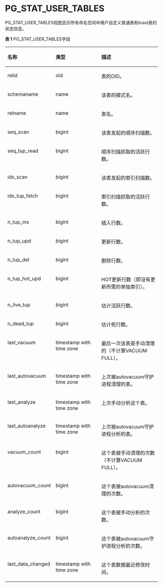 # PG\_STAT\_USER\_TABLES<a name="ZH-CN_TOPIC_0289900653"></a>

PG\_STAT\_USER\_TABLES视图显示所有命名空间中用户自定义普通表和toast表的状态信息。

**表 1**  PG\_STAT\_USER\_TABLES字段

<a name="zh-cn_topic_0283136842_zh-cn_topic_0237122449_zh-cn_topic_0059777497_tede6a74b328d4803a2a5c1aebdfb92d8"></a>
<table><thead align="left"><tr id="zh-cn_topic_0283136842_zh-cn_topic_0237122449_zh-cn_topic_0059777497_rc3e30964c1144c77bcba43695f4cff1b"><th class="cellrowborder" valign="top" width="24.16%" id="mcps1.2.4.1.1"><p id="zh-cn_topic_0283136842_zh-cn_topic_0237122449_zh-cn_topic_0059777497_a1b15768f8b68469baeefbac0c7cd362b"><a name="zh-cn_topic_0283136842_zh-cn_topic_0237122449_zh-cn_topic_0059777497_a1b15768f8b68469baeefbac0c7cd362b"></a><a name="zh-cn_topic_0283136842_zh-cn_topic_0237122449_zh-cn_topic_0059777497_a1b15768f8b68469baeefbac0c7cd362b"></a>名称</p>
</th>
<th class="cellrowborder" valign="top" width="32.800000000000004%" id="mcps1.2.4.1.2"><p id="zh-cn_topic_0283136842_zh-cn_topic_0237122449_zh-cn_topic_0059777497_af52b78c596bb4294ad7a564daa14b20e"><a name="zh-cn_topic_0283136842_zh-cn_topic_0237122449_zh-cn_topic_0059777497_af52b78c596bb4294ad7a564daa14b20e"></a><a name="zh-cn_topic_0283136842_zh-cn_topic_0237122449_zh-cn_topic_0059777497_af52b78c596bb4294ad7a564daa14b20e"></a>类型</p>
</th>
<th class="cellrowborder" valign="top" width="43.04%" id="mcps1.2.4.1.3"><p id="zh-cn_topic_0283136842_zh-cn_topic_0237122449_zh-cn_topic_0059777497_aa8c05e1d3f6a4adcb5f7b8ccbefffb0a"><a name="zh-cn_topic_0283136842_zh-cn_topic_0237122449_zh-cn_topic_0059777497_aa8c05e1d3f6a4adcb5f7b8ccbefffb0a"></a><a name="zh-cn_topic_0283136842_zh-cn_topic_0237122449_zh-cn_topic_0059777497_aa8c05e1d3f6a4adcb5f7b8ccbefffb0a"></a>描述</p>
</th>
</tr>
</thead>
<tbody><tr id="zh-cn_topic_0283136842_zh-cn_topic_0237122449_zh-cn_topic_0059777497_r38dc54584ea149f3b379e8d932efc9bd"><td class="cellrowborder" valign="top" width="24.16%" headers="mcps1.2.4.1.1 "><p id="zh-cn_topic_0283136842_zh-cn_topic_0237122449_zh-cn_topic_0059777497_ade4bc82f4aad45aca2143c9f0b097b9f"><a name="zh-cn_topic_0283136842_zh-cn_topic_0237122449_zh-cn_topic_0059777497_ade4bc82f4aad45aca2143c9f0b097b9f"></a><a name="zh-cn_topic_0283136842_zh-cn_topic_0237122449_zh-cn_topic_0059777497_ade4bc82f4aad45aca2143c9f0b097b9f"></a>relid</p>
</td>
<td class="cellrowborder" valign="top" width="32.800000000000004%" headers="mcps1.2.4.1.2 "><p id="zh-cn_topic_0283136842_zh-cn_topic_0237122449_zh-cn_topic_0059777497_a25eb45b0cfca4c208196cddbcf7cac7e"><a name="zh-cn_topic_0283136842_zh-cn_topic_0237122449_zh-cn_topic_0059777497_a25eb45b0cfca4c208196cddbcf7cac7e"></a><a name="zh-cn_topic_0283136842_zh-cn_topic_0237122449_zh-cn_topic_0059777497_a25eb45b0cfca4c208196cddbcf7cac7e"></a>oid</p>
</td>
<td class="cellrowborder" valign="top" width="43.04%" headers="mcps1.2.4.1.3 "><p id="zh-cn_topic_0283136842_zh-cn_topic_0237122449_zh-cn_topic_0059777497_ae64265fb60bb4ebea47ff53cbe595d35"><a name="zh-cn_topic_0283136842_zh-cn_topic_0237122449_zh-cn_topic_0059777497_ae64265fb60bb4ebea47ff53cbe595d35"></a><a name="zh-cn_topic_0283136842_zh-cn_topic_0237122449_zh-cn_topic_0059777497_ae64265fb60bb4ebea47ff53cbe595d35"></a>表的OID。</p>
</td>
</tr>
<tr id="zh-cn_topic_0283136842_zh-cn_topic_0237122449_zh-cn_topic_0059777497_r1eec43aafd9c46058782e3d6f73fa38e"><td class="cellrowborder" valign="top" width="24.16%" headers="mcps1.2.4.1.1 "><p id="zh-cn_topic_0283136842_zh-cn_topic_0237122449_zh-cn_topic_0059777497_aa32095f78ee54533a67e60acaea99aeb"><a name="zh-cn_topic_0283136842_zh-cn_topic_0237122449_zh-cn_topic_0059777497_aa32095f78ee54533a67e60acaea99aeb"></a><a name="zh-cn_topic_0283136842_zh-cn_topic_0237122449_zh-cn_topic_0059777497_aa32095f78ee54533a67e60acaea99aeb"></a>schemaname</p>
</td>
<td class="cellrowborder" valign="top" width="32.800000000000004%" headers="mcps1.2.4.1.2 "><p id="zh-cn_topic_0283136842_zh-cn_topic_0237122449_zh-cn_topic_0059777497_a1c6234c9b6da4534832752f7700793d7"><a name="zh-cn_topic_0283136842_zh-cn_topic_0237122449_zh-cn_topic_0059777497_a1c6234c9b6da4534832752f7700793d7"></a><a name="zh-cn_topic_0283136842_zh-cn_topic_0237122449_zh-cn_topic_0059777497_a1c6234c9b6da4534832752f7700793d7"></a>name</p>
</td>
<td class="cellrowborder" valign="top" width="43.04%" headers="mcps1.2.4.1.3 "><p id="zh-cn_topic_0283136842_zh-cn_topic_0237122449_zh-cn_topic_0059777497_add2997e045e147ad98be7f1b1e0ce3c2"><a name="zh-cn_topic_0283136842_zh-cn_topic_0237122449_zh-cn_topic_0059777497_add2997e045e147ad98be7f1b1e0ce3c2"></a><a name="zh-cn_topic_0283136842_zh-cn_topic_0237122449_zh-cn_topic_0059777497_add2997e045e147ad98be7f1b1e0ce3c2"></a>该表的模式名。</p>
</td>
</tr>
<tr id="zh-cn_topic_0283136842_zh-cn_topic_0237122449_zh-cn_topic_0059777497_r7f6e780baba74b2a8ac2b519187c2499"><td class="cellrowborder" valign="top" width="24.16%" headers="mcps1.2.4.1.1 "><p id="zh-cn_topic_0283136842_zh-cn_topic_0237122449_zh-cn_topic_0059777497_ab28e66760fe34fd8b00b3aa9308f5534"><a name="zh-cn_topic_0283136842_zh-cn_topic_0237122449_zh-cn_topic_0059777497_ab28e66760fe34fd8b00b3aa9308f5534"></a><a name="zh-cn_topic_0283136842_zh-cn_topic_0237122449_zh-cn_topic_0059777497_ab28e66760fe34fd8b00b3aa9308f5534"></a>relname</p>
</td>
<td class="cellrowborder" valign="top" width="32.800000000000004%" headers="mcps1.2.4.1.2 "><p id="zh-cn_topic_0283136842_zh-cn_topic_0237122449_zh-cn_topic_0059777497_a828ecb4bcf784c7f9ffa676ac1eb4178"><a name="zh-cn_topic_0283136842_zh-cn_topic_0237122449_zh-cn_topic_0059777497_a828ecb4bcf784c7f9ffa676ac1eb4178"></a><a name="zh-cn_topic_0283136842_zh-cn_topic_0237122449_zh-cn_topic_0059777497_a828ecb4bcf784c7f9ffa676ac1eb4178"></a>name</p>
</td>
<td class="cellrowborder" valign="top" width="43.04%" headers="mcps1.2.4.1.3 "><p id="zh-cn_topic_0283136842_zh-cn_topic_0237122449_zh-cn_topic_0059777497_a0d4bd8c2f3954849a2842bfc7be1269a"><a name="zh-cn_topic_0283136842_zh-cn_topic_0237122449_zh-cn_topic_0059777497_a0d4bd8c2f3954849a2842bfc7be1269a"></a><a name="zh-cn_topic_0283136842_zh-cn_topic_0237122449_zh-cn_topic_0059777497_a0d4bd8c2f3954849a2842bfc7be1269a"></a>表名。</p>
</td>
</tr>
<tr id="zh-cn_topic_0283136842_zh-cn_topic_0237122449_zh-cn_topic_0059777497_r1223050d2280464485f7b56d44f97051"><td class="cellrowborder" valign="top" width="24.16%" headers="mcps1.2.4.1.1 "><p id="zh-cn_topic_0283136842_zh-cn_topic_0237122449_zh-cn_topic_0059777497_a8cbedea2fb8443fa82eec536629b59a6"><a name="zh-cn_topic_0283136842_zh-cn_topic_0237122449_zh-cn_topic_0059777497_a8cbedea2fb8443fa82eec536629b59a6"></a><a name="zh-cn_topic_0283136842_zh-cn_topic_0237122449_zh-cn_topic_0059777497_a8cbedea2fb8443fa82eec536629b59a6"></a>seq_scan</p>
</td>
<td class="cellrowborder" valign="top" width="32.800000000000004%" headers="mcps1.2.4.1.2 "><p id="zh-cn_topic_0283136842_zh-cn_topic_0237122449_zh-cn_topic_0059777497_a517b2c44bfd04e4d93ec6bfd8c4fc09f"><a name="zh-cn_topic_0283136842_zh-cn_topic_0237122449_zh-cn_topic_0059777497_a517b2c44bfd04e4d93ec6bfd8c4fc09f"></a><a name="zh-cn_topic_0283136842_zh-cn_topic_0237122449_zh-cn_topic_0059777497_a517b2c44bfd04e4d93ec6bfd8c4fc09f"></a>bigint</p>
</td>
<td class="cellrowborder" valign="top" width="43.04%" headers="mcps1.2.4.1.3 "><p id="zh-cn_topic_0283136842_zh-cn_topic_0237122449_zh-cn_topic_0059777497_aad038dfca7264b0aba9771e318051bbb"><a name="zh-cn_topic_0283136842_zh-cn_topic_0237122449_zh-cn_topic_0059777497_aad038dfca7264b0aba9771e318051bbb"></a><a name="zh-cn_topic_0283136842_zh-cn_topic_0237122449_zh-cn_topic_0059777497_aad038dfca7264b0aba9771e318051bbb"></a>该表发起的顺序扫描数。</p>
</td>
</tr>
<tr id="zh-cn_topic_0283136842_zh-cn_topic_0237122449_zh-cn_topic_0059777497_rd0c100dc954f4e0f97c31d2085372898"><td class="cellrowborder" valign="top" width="24.16%" headers="mcps1.2.4.1.1 "><p id="zh-cn_topic_0283136842_zh-cn_topic_0237122449_zh-cn_topic_0059777497_a21a648a81b7a4624ad316664ba3ce0ef"><a name="zh-cn_topic_0283136842_zh-cn_topic_0237122449_zh-cn_topic_0059777497_a21a648a81b7a4624ad316664ba3ce0ef"></a><a name="zh-cn_topic_0283136842_zh-cn_topic_0237122449_zh-cn_topic_0059777497_a21a648a81b7a4624ad316664ba3ce0ef"></a>seq_tup_read</p>
</td>
<td class="cellrowborder" valign="top" width="32.800000000000004%" headers="mcps1.2.4.1.2 "><p id="zh-cn_topic_0283136842_zh-cn_topic_0237122449_zh-cn_topic_0059777497_a4c67248db6ef43e9a89e85f899df7df8"><a name="zh-cn_topic_0283136842_zh-cn_topic_0237122449_zh-cn_topic_0059777497_a4c67248db6ef43e9a89e85f899df7df8"></a><a name="zh-cn_topic_0283136842_zh-cn_topic_0237122449_zh-cn_topic_0059777497_a4c67248db6ef43e9a89e85f899df7df8"></a>bigint</p>
</td>
<td class="cellrowborder" valign="top" width="43.04%" headers="mcps1.2.4.1.3 "><p id="zh-cn_topic_0283136842_zh-cn_topic_0237122449_zh-cn_topic_0059777497_ae7347144851d45e0ab71fa9c6e8d9dc4"><a name="zh-cn_topic_0283136842_zh-cn_topic_0237122449_zh-cn_topic_0059777497_ae7347144851d45e0ab71fa9c6e8d9dc4"></a><a name="zh-cn_topic_0283136842_zh-cn_topic_0237122449_zh-cn_topic_0059777497_ae7347144851d45e0ab71fa9c6e8d9dc4"></a>顺序扫描抓取的活跃行数。</p>
</td>
</tr>
<tr id="zh-cn_topic_0283136842_zh-cn_topic_0237122449_zh-cn_topic_0059777497_rb8d8e9cf48204d55a87bff9939c6335a"><td class="cellrowborder" valign="top" width="24.16%" headers="mcps1.2.4.1.1 "><p id="zh-cn_topic_0283136842_zh-cn_topic_0237122449_zh-cn_topic_0059777497_a14adcf2c714440eaa3e4c49d4591a1b6"><a name="zh-cn_topic_0283136842_zh-cn_topic_0237122449_zh-cn_topic_0059777497_a14adcf2c714440eaa3e4c49d4591a1b6"></a><a name="zh-cn_topic_0283136842_zh-cn_topic_0237122449_zh-cn_topic_0059777497_a14adcf2c714440eaa3e4c49d4591a1b6"></a>idx_scan</p>
</td>
<td class="cellrowborder" valign="top" width="32.800000000000004%" headers="mcps1.2.4.1.2 "><p id="zh-cn_topic_0283136842_zh-cn_topic_0237122449_zh-cn_topic_0059777497_a10053b142e964f25a0397deb56a3526a"><a name="zh-cn_topic_0283136842_zh-cn_topic_0237122449_zh-cn_topic_0059777497_a10053b142e964f25a0397deb56a3526a"></a><a name="zh-cn_topic_0283136842_zh-cn_topic_0237122449_zh-cn_topic_0059777497_a10053b142e964f25a0397deb56a3526a"></a>bigint</p>
</td>
<td class="cellrowborder" valign="top" width="43.04%" headers="mcps1.2.4.1.3 "><p id="zh-cn_topic_0283136842_zh-cn_topic_0237122449_zh-cn_topic_0059777497_a53b8073f94944a4d89e2581b62c74858"><a name="zh-cn_topic_0283136842_zh-cn_topic_0237122449_zh-cn_topic_0059777497_a53b8073f94944a4d89e2581b62c74858"></a><a name="zh-cn_topic_0283136842_zh-cn_topic_0237122449_zh-cn_topic_0059777497_a53b8073f94944a4d89e2581b62c74858"></a>该表发起的索引扫描数。</p>
</td>
</tr>
<tr id="zh-cn_topic_0283136842_zh-cn_topic_0237122449_zh-cn_topic_0059777497_r3636ddb6986b41f9879ba0dfb715c0e1"><td class="cellrowborder" valign="top" width="24.16%" headers="mcps1.2.4.1.1 "><p id="zh-cn_topic_0283136842_zh-cn_topic_0237122449_zh-cn_topic_0059777497_a284567705e2446ce8fc14f715f7e7679"><a name="zh-cn_topic_0283136842_zh-cn_topic_0237122449_zh-cn_topic_0059777497_a284567705e2446ce8fc14f715f7e7679"></a><a name="zh-cn_topic_0283136842_zh-cn_topic_0237122449_zh-cn_topic_0059777497_a284567705e2446ce8fc14f715f7e7679"></a>idx_tup_fetch</p>
</td>
<td class="cellrowborder" valign="top" width="32.800000000000004%" headers="mcps1.2.4.1.2 "><p id="zh-cn_topic_0283136842_zh-cn_topic_0237122449_zh-cn_topic_0059777497_a2da56b312a624cd8baba27da745ad307"><a name="zh-cn_topic_0283136842_zh-cn_topic_0237122449_zh-cn_topic_0059777497_a2da56b312a624cd8baba27da745ad307"></a><a name="zh-cn_topic_0283136842_zh-cn_topic_0237122449_zh-cn_topic_0059777497_a2da56b312a624cd8baba27da745ad307"></a>bigint</p>
</td>
<td class="cellrowborder" valign="top" width="43.04%" headers="mcps1.2.4.1.3 "><p id="zh-cn_topic_0283136842_zh-cn_topic_0237122449_zh-cn_topic_0059777497_a03055d5bd4564fc8af9cbd8a781adbb1"><a name="zh-cn_topic_0283136842_zh-cn_topic_0237122449_zh-cn_topic_0059777497_a03055d5bd4564fc8af9cbd8a781adbb1"></a><a name="zh-cn_topic_0283136842_zh-cn_topic_0237122449_zh-cn_topic_0059777497_a03055d5bd4564fc8af9cbd8a781adbb1"></a>索引扫描抓取的活跃行数。</p>
</td>
</tr>
<tr id="zh-cn_topic_0283136842_zh-cn_topic_0237122449_zh-cn_topic_0059777497_rb213bd1636884c1c94d8f9948de157f0"><td class="cellrowborder" valign="top" width="24.16%" headers="mcps1.2.4.1.1 "><p id="zh-cn_topic_0283136842_zh-cn_topic_0237122449_zh-cn_topic_0059777497_ab46d8ca815004adb8728f81ff4fda761"><a name="zh-cn_topic_0283136842_zh-cn_topic_0237122449_zh-cn_topic_0059777497_ab46d8ca815004adb8728f81ff4fda761"></a><a name="zh-cn_topic_0283136842_zh-cn_topic_0237122449_zh-cn_topic_0059777497_ab46d8ca815004adb8728f81ff4fda761"></a>n_tup_ins</p>
</td>
<td class="cellrowborder" valign="top" width="32.800000000000004%" headers="mcps1.2.4.1.2 "><p id="zh-cn_topic_0283136842_zh-cn_topic_0237122449_zh-cn_topic_0059777497_a26bc3fc4a92a405d86d5cbe9d40b321c"><a name="zh-cn_topic_0283136842_zh-cn_topic_0237122449_zh-cn_topic_0059777497_a26bc3fc4a92a405d86d5cbe9d40b321c"></a><a name="zh-cn_topic_0283136842_zh-cn_topic_0237122449_zh-cn_topic_0059777497_a26bc3fc4a92a405d86d5cbe9d40b321c"></a>bigint</p>
</td>
<td class="cellrowborder" valign="top" width="43.04%" headers="mcps1.2.4.1.3 "><p id="zh-cn_topic_0283136842_zh-cn_topic_0237122449_zh-cn_topic_0059777497_a9fbaf9567ea44a568672b0c4dac1d545"><a name="zh-cn_topic_0283136842_zh-cn_topic_0237122449_zh-cn_topic_0059777497_a9fbaf9567ea44a568672b0c4dac1d545"></a><a name="zh-cn_topic_0283136842_zh-cn_topic_0237122449_zh-cn_topic_0059777497_a9fbaf9567ea44a568672b0c4dac1d545"></a>插入行数。</p>
</td>
</tr>
<tr id="zh-cn_topic_0283136842_zh-cn_topic_0237122449_zh-cn_topic_0059777497_ra4aab68de5cf4558b16fe36d887ef499"><td class="cellrowborder" valign="top" width="24.16%" headers="mcps1.2.4.1.1 "><p id="zh-cn_topic_0283136842_zh-cn_topic_0237122449_zh-cn_topic_0059777497_ad97f55b204aa491b801cc85c655e84c1"><a name="zh-cn_topic_0283136842_zh-cn_topic_0237122449_zh-cn_topic_0059777497_ad97f55b204aa491b801cc85c655e84c1"></a><a name="zh-cn_topic_0283136842_zh-cn_topic_0237122449_zh-cn_topic_0059777497_ad97f55b204aa491b801cc85c655e84c1"></a>n_tup_upd</p>
</td>
<td class="cellrowborder" valign="top" width="32.800000000000004%" headers="mcps1.2.4.1.2 "><p id="zh-cn_topic_0283136842_zh-cn_topic_0237122449_zh-cn_topic_0059777497_aa731ecbfa315460fabd3205864098490"><a name="zh-cn_topic_0283136842_zh-cn_topic_0237122449_zh-cn_topic_0059777497_aa731ecbfa315460fabd3205864098490"></a><a name="zh-cn_topic_0283136842_zh-cn_topic_0237122449_zh-cn_topic_0059777497_aa731ecbfa315460fabd3205864098490"></a>bigint</p>
</td>
<td class="cellrowborder" valign="top" width="43.04%" headers="mcps1.2.4.1.3 "><p id="zh-cn_topic_0283136842_zh-cn_topic_0237122449_zh-cn_topic_0059777497_ab9acea46809b423c95d47cb29889f741"><a name="zh-cn_topic_0283136842_zh-cn_topic_0237122449_zh-cn_topic_0059777497_ab9acea46809b423c95d47cb29889f741"></a><a name="zh-cn_topic_0283136842_zh-cn_topic_0237122449_zh-cn_topic_0059777497_ab9acea46809b423c95d47cb29889f741"></a>更新行数。</p>
</td>
</tr>
<tr id="zh-cn_topic_0283136842_zh-cn_topic_0237122449_zh-cn_topic_0059777497_r44da628702ae4d35b4629b884fc03090"><td class="cellrowborder" valign="top" width="24.16%" headers="mcps1.2.4.1.1 "><p id="zh-cn_topic_0283136842_zh-cn_topic_0237122449_zh-cn_topic_0059777497_a08f9b717c83940448adde2efdf1522d2"><a name="zh-cn_topic_0283136842_zh-cn_topic_0237122449_zh-cn_topic_0059777497_a08f9b717c83940448adde2efdf1522d2"></a><a name="zh-cn_topic_0283136842_zh-cn_topic_0237122449_zh-cn_topic_0059777497_a08f9b717c83940448adde2efdf1522d2"></a>n_tup_del</p>
</td>
<td class="cellrowborder" valign="top" width="32.800000000000004%" headers="mcps1.2.4.1.2 "><p id="zh-cn_topic_0283136842_zh-cn_topic_0237122449_zh-cn_topic_0059777497_a30cb39d0a3574ffab4423b1320bf1861"><a name="zh-cn_topic_0283136842_zh-cn_topic_0237122449_zh-cn_topic_0059777497_a30cb39d0a3574ffab4423b1320bf1861"></a><a name="zh-cn_topic_0283136842_zh-cn_topic_0237122449_zh-cn_topic_0059777497_a30cb39d0a3574ffab4423b1320bf1861"></a>bigint</p>
</td>
<td class="cellrowborder" valign="top" width="43.04%" headers="mcps1.2.4.1.3 "><p id="zh-cn_topic_0283136842_zh-cn_topic_0237122449_zh-cn_topic_0059777497_a3271a07352e440c088b051c745a2e568"><a name="zh-cn_topic_0283136842_zh-cn_topic_0237122449_zh-cn_topic_0059777497_a3271a07352e440c088b051c745a2e568"></a><a name="zh-cn_topic_0283136842_zh-cn_topic_0237122449_zh-cn_topic_0059777497_a3271a07352e440c088b051c745a2e568"></a>删除行数。</p>
</td>
</tr>
<tr id="zh-cn_topic_0283136842_zh-cn_topic_0237122449_zh-cn_topic_0059777497_r0dfc821baa1c4698854a23f61af06075"><td class="cellrowborder" valign="top" width="24.16%" headers="mcps1.2.4.1.1 "><p id="zh-cn_topic_0283136842_zh-cn_topic_0237122449_zh-cn_topic_0059777497_a2ee3603e90a5491ab6638bc46a4ebb44"><a name="zh-cn_topic_0283136842_zh-cn_topic_0237122449_zh-cn_topic_0059777497_a2ee3603e90a5491ab6638bc46a4ebb44"></a><a name="zh-cn_topic_0283136842_zh-cn_topic_0237122449_zh-cn_topic_0059777497_a2ee3603e90a5491ab6638bc46a4ebb44"></a>n_tup_hot_upd</p>
</td>
<td class="cellrowborder" valign="top" width="32.800000000000004%" headers="mcps1.2.4.1.2 "><p id="zh-cn_topic_0283136842_zh-cn_topic_0237122449_zh-cn_topic_0059777497_a6fbad59cd22f4aab9789545989869750"><a name="zh-cn_topic_0283136842_zh-cn_topic_0237122449_zh-cn_topic_0059777497_a6fbad59cd22f4aab9789545989869750"></a><a name="zh-cn_topic_0283136842_zh-cn_topic_0237122449_zh-cn_topic_0059777497_a6fbad59cd22f4aab9789545989869750"></a>bigint</p>
</td>
<td class="cellrowborder" valign="top" width="43.04%" headers="mcps1.2.4.1.3 "><p id="zh-cn_topic_0283136842_zh-cn_topic_0237122449_zh-cn_topic_0059777497_a6aa4090783ad41caaaa94f92d46514a8"><a name="zh-cn_topic_0283136842_zh-cn_topic_0237122449_zh-cn_topic_0059777497_a6aa4090783ad41caaaa94f92d46514a8"></a><a name="zh-cn_topic_0283136842_zh-cn_topic_0237122449_zh-cn_topic_0059777497_a6aa4090783ad41caaaa94f92d46514a8"></a>HOT更新行数（即没有更新所需的单独索引）。</p>
</td>
</tr>
<tr id="zh-cn_topic_0283136842_zh-cn_topic_0237122449_zh-cn_topic_0059777497_r05a5188016cf458f836c1f9c79857964"><td class="cellrowborder" valign="top" width="24.16%" headers="mcps1.2.4.1.1 "><p id="zh-cn_topic_0283136842_zh-cn_topic_0237122449_zh-cn_topic_0059777497_a6685696421ae4a3180f6be0d114019a9"><a name="zh-cn_topic_0283136842_zh-cn_topic_0237122449_zh-cn_topic_0059777497_a6685696421ae4a3180f6be0d114019a9"></a><a name="zh-cn_topic_0283136842_zh-cn_topic_0237122449_zh-cn_topic_0059777497_a6685696421ae4a3180f6be0d114019a9"></a>n_live_tup</p>
</td>
<td class="cellrowborder" valign="top" width="32.800000000000004%" headers="mcps1.2.4.1.2 "><p id="zh-cn_topic_0283136842_zh-cn_topic_0237122449_zh-cn_topic_0059777497_a44e3b1ae59d940878959bb060b3dcbf2"><a name="zh-cn_topic_0283136842_zh-cn_topic_0237122449_zh-cn_topic_0059777497_a44e3b1ae59d940878959bb060b3dcbf2"></a><a name="zh-cn_topic_0283136842_zh-cn_topic_0237122449_zh-cn_topic_0059777497_a44e3b1ae59d940878959bb060b3dcbf2"></a>bigint</p>
</td>
<td class="cellrowborder" valign="top" width="43.04%" headers="mcps1.2.4.1.3 "><p id="zh-cn_topic_0283136842_zh-cn_topic_0237122449_zh-cn_topic_0059777497_aad0ff43078bb4da4912f655e1d399b6e"><a name="zh-cn_topic_0283136842_zh-cn_topic_0237122449_zh-cn_topic_0059777497_aad0ff43078bb4da4912f655e1d399b6e"></a><a name="zh-cn_topic_0283136842_zh-cn_topic_0237122449_zh-cn_topic_0059777497_aad0ff43078bb4da4912f655e1d399b6e"></a>估计活跃行数。</p>
</td>
</tr>
<tr id="zh-cn_topic_0283136842_zh-cn_topic_0237122449_zh-cn_topic_0059777497_r771f9d2f081b498caf0cc24e6e307d40"><td class="cellrowborder" valign="top" width="24.16%" headers="mcps1.2.4.1.1 "><p id="zh-cn_topic_0283136842_zh-cn_topic_0237122449_zh-cn_topic_0059777497_ad06d2815249c426c9ab7859e21cc71cc"><a name="zh-cn_topic_0283136842_zh-cn_topic_0237122449_zh-cn_topic_0059777497_ad06d2815249c426c9ab7859e21cc71cc"></a><a name="zh-cn_topic_0283136842_zh-cn_topic_0237122449_zh-cn_topic_0059777497_ad06d2815249c426c9ab7859e21cc71cc"></a>n_dead_tup</p>
</td>
<td class="cellrowborder" valign="top" width="32.800000000000004%" headers="mcps1.2.4.1.2 "><p id="zh-cn_topic_0283136842_zh-cn_topic_0237122449_zh-cn_topic_0059777497_aeefecf426e4e40cbb047561f6b4dd16d"><a name="zh-cn_topic_0283136842_zh-cn_topic_0237122449_zh-cn_topic_0059777497_aeefecf426e4e40cbb047561f6b4dd16d"></a><a name="zh-cn_topic_0283136842_zh-cn_topic_0237122449_zh-cn_topic_0059777497_aeefecf426e4e40cbb047561f6b4dd16d"></a>bigint</p>
</td>
<td class="cellrowborder" valign="top" width="43.04%" headers="mcps1.2.4.1.3 "><p id="zh-cn_topic_0283136842_zh-cn_topic_0237122449_zh-cn_topic_0059777497_aa2c208ae5be243eea8ce8a0374e7eb5b"><a name="zh-cn_topic_0283136842_zh-cn_topic_0237122449_zh-cn_topic_0059777497_aa2c208ae5be243eea8ce8a0374e7eb5b"></a><a name="zh-cn_topic_0283136842_zh-cn_topic_0237122449_zh-cn_topic_0059777497_aa2c208ae5be243eea8ce8a0374e7eb5b"></a>估计死行数。</p>
</td>
</tr>
<tr id="zh-cn_topic_0283136842_zh-cn_topic_0237122449_zh-cn_topic_0059777497_rd1066b30e7464978b47ed68c03942698"><td class="cellrowborder" valign="top" width="24.16%" headers="mcps1.2.4.1.1 "><p id="zh-cn_topic_0283136842_zh-cn_topic_0237122449_zh-cn_topic_0059777497_a1153331101d14de6acaf50189e7e7139"><a name="zh-cn_topic_0283136842_zh-cn_topic_0237122449_zh-cn_topic_0059777497_a1153331101d14de6acaf50189e7e7139"></a><a name="zh-cn_topic_0283136842_zh-cn_topic_0237122449_zh-cn_topic_0059777497_a1153331101d14de6acaf50189e7e7139"></a>last_vacuum</p>
</td>
<td class="cellrowborder" valign="top" width="32.800000000000004%" headers="mcps1.2.4.1.2 "><p id="zh-cn_topic_0283136842_zh-cn_topic_0237122449_zh-cn_topic_0059777497_aabc70a3f83604c0897db3cf7b4d62fa8"><a name="zh-cn_topic_0283136842_zh-cn_topic_0237122449_zh-cn_topic_0059777497_aabc70a3f83604c0897db3cf7b4d62fa8"></a><a name="zh-cn_topic_0283136842_zh-cn_topic_0237122449_zh-cn_topic_0059777497_aabc70a3f83604c0897db3cf7b4d62fa8"></a>timestamp with time zone</p>
</td>
<td class="cellrowborder" valign="top" width="43.04%" headers="mcps1.2.4.1.3 "><p id="zh-cn_topic_0283136842_zh-cn_topic_0237122449_zh-cn_topic_0059777497_ab29872e4c5c64505bc0039a33f2c4bcc"><a name="zh-cn_topic_0283136842_zh-cn_topic_0237122449_zh-cn_topic_0059777497_ab29872e4c5c64505bc0039a33f2c4bcc"></a><a name="zh-cn_topic_0283136842_zh-cn_topic_0237122449_zh-cn_topic_0059777497_ab29872e4c5c64505bc0039a33f2c4bcc"></a>最后一次该表是手动清理的（不计算VACUUM FULL）。</p>
</td>
</tr>
<tr id="zh-cn_topic_0283136842_zh-cn_topic_0237122449_zh-cn_topic_0059777497_r3d2b1775670c47ed8aaaf8958a46077b"><td class="cellrowborder" valign="top" width="24.16%" headers="mcps1.2.4.1.1 "><p id="zh-cn_topic_0283136842_zh-cn_topic_0237122449_zh-cn_topic_0059777497_a09a3e4c21fda4ee4bce88c06dbb72274"><a name="zh-cn_topic_0283136842_zh-cn_topic_0237122449_zh-cn_topic_0059777497_a09a3e4c21fda4ee4bce88c06dbb72274"></a><a name="zh-cn_topic_0283136842_zh-cn_topic_0237122449_zh-cn_topic_0059777497_a09a3e4c21fda4ee4bce88c06dbb72274"></a>last_autovacuum</p>
</td>
<td class="cellrowborder" valign="top" width="32.800000000000004%" headers="mcps1.2.4.1.2 "><p id="zh-cn_topic_0283136842_zh-cn_topic_0237122449_zh-cn_topic_0059777497_ad8c5a25f6ea64106acab1db73b13bfe5"><a name="zh-cn_topic_0283136842_zh-cn_topic_0237122449_zh-cn_topic_0059777497_ad8c5a25f6ea64106acab1db73b13bfe5"></a><a name="zh-cn_topic_0283136842_zh-cn_topic_0237122449_zh-cn_topic_0059777497_ad8c5a25f6ea64106acab1db73b13bfe5"></a>timestamp with time zone</p>
</td>
<td class="cellrowborder" valign="top" width="43.04%" headers="mcps1.2.4.1.3 "><p id="zh-cn_topic_0283136842_zh-cn_topic_0237122449_zh-cn_topic_0059777497_ab84b1a48b75c427ea5f0757c283e3a21"><a name="zh-cn_topic_0283136842_zh-cn_topic_0237122449_zh-cn_topic_0059777497_ab84b1a48b75c427ea5f0757c283e3a21"></a><a name="zh-cn_topic_0283136842_zh-cn_topic_0237122449_zh-cn_topic_0059777497_ab84b1a48b75c427ea5f0757c283e3a21"></a>上次被autovacuum守护进程清理的表。</p>
</td>
</tr>
<tr id="zh-cn_topic_0283136842_zh-cn_topic_0237122449_zh-cn_topic_0059777497_ra6955dddb90b484bb95976754a2e2a16"><td class="cellrowborder" valign="top" width="24.16%" headers="mcps1.2.4.1.1 "><p id="zh-cn_topic_0283136842_zh-cn_topic_0237122449_zh-cn_topic_0059777497_a5b0914dbe08341308737bcf5b351fea8"><a name="zh-cn_topic_0283136842_zh-cn_topic_0237122449_zh-cn_topic_0059777497_a5b0914dbe08341308737bcf5b351fea8"></a><a name="zh-cn_topic_0283136842_zh-cn_topic_0237122449_zh-cn_topic_0059777497_a5b0914dbe08341308737bcf5b351fea8"></a>last_analyze</p>
</td>
<td class="cellrowborder" valign="top" width="32.800000000000004%" headers="mcps1.2.4.1.2 "><p id="zh-cn_topic_0283136842_zh-cn_topic_0237122449_zh-cn_topic_0059777497_a707e429dc1e5430b9899469b14dfc959"><a name="zh-cn_topic_0283136842_zh-cn_topic_0237122449_zh-cn_topic_0059777497_a707e429dc1e5430b9899469b14dfc959"></a><a name="zh-cn_topic_0283136842_zh-cn_topic_0237122449_zh-cn_topic_0059777497_a707e429dc1e5430b9899469b14dfc959"></a>timestamp with time zone</p>
</td>
<td class="cellrowborder" valign="top" width="43.04%" headers="mcps1.2.4.1.3 "><p id="zh-cn_topic_0283136842_zh-cn_topic_0237122449_zh-cn_topic_0059777497_a8f335e3e965f4c0cafe31e3fb5fdabd4"><a name="zh-cn_topic_0283136842_zh-cn_topic_0237122449_zh-cn_topic_0059777497_a8f335e3e965f4c0cafe31e3fb5fdabd4"></a><a name="zh-cn_topic_0283136842_zh-cn_topic_0237122449_zh-cn_topic_0059777497_a8f335e3e965f4c0cafe31e3fb5fdabd4"></a>上次手动分析这个表。</p>
</td>
</tr>
<tr id="zh-cn_topic_0283136842_zh-cn_topic_0237122449_zh-cn_topic_0059777497_r26236fda9ac44ed99787e6a0192633ca"><td class="cellrowborder" valign="top" width="24.16%" headers="mcps1.2.4.1.1 "><p id="zh-cn_topic_0283136842_zh-cn_topic_0237122449_zh-cn_topic_0059777497_a785bb506b6b74959b44d36f15d395f80"><a name="zh-cn_topic_0283136842_zh-cn_topic_0237122449_zh-cn_topic_0059777497_a785bb506b6b74959b44d36f15d395f80"></a><a name="zh-cn_topic_0283136842_zh-cn_topic_0237122449_zh-cn_topic_0059777497_a785bb506b6b74959b44d36f15d395f80"></a>last_autoanalyze</p>
</td>
<td class="cellrowborder" valign="top" width="32.800000000000004%" headers="mcps1.2.4.1.2 "><p id="zh-cn_topic_0283136842_zh-cn_topic_0237122449_zh-cn_topic_0059777497_ae3fcf677dbb148d98c948cabd1fabbba"><a name="zh-cn_topic_0283136842_zh-cn_topic_0237122449_zh-cn_topic_0059777497_ae3fcf677dbb148d98c948cabd1fabbba"></a><a name="zh-cn_topic_0283136842_zh-cn_topic_0237122449_zh-cn_topic_0059777497_ae3fcf677dbb148d98c948cabd1fabbba"></a>timestamp with time zone</p>
</td>
<td class="cellrowborder" valign="top" width="43.04%" headers="mcps1.2.4.1.3 "><p id="zh-cn_topic_0283136842_zh-cn_topic_0237122449_zh-cn_topic_0059777497_ad6fcb4646a224e3dba263ae7ffd62a78"><a name="zh-cn_topic_0283136842_zh-cn_topic_0237122449_zh-cn_topic_0059777497_ad6fcb4646a224e3dba263ae7ffd62a78"></a><a name="zh-cn_topic_0283136842_zh-cn_topic_0237122449_zh-cn_topic_0059777497_ad6fcb4646a224e3dba263ae7ffd62a78"></a>上次被autovacuum守护进程分析的表。</p>
</td>
</tr>
<tr id="zh-cn_topic_0283136842_zh-cn_topic_0237122449_zh-cn_topic_0059777497_re14e905a0dd34c7294f821f9c6b3d43a"><td class="cellrowborder" valign="top" width="24.16%" headers="mcps1.2.4.1.1 "><p id="zh-cn_topic_0283136842_zh-cn_topic_0237122449_zh-cn_topic_0059777497_a2b3ae1662eec4fc9ae54019983f24e8a"><a name="zh-cn_topic_0283136842_zh-cn_topic_0237122449_zh-cn_topic_0059777497_a2b3ae1662eec4fc9ae54019983f24e8a"></a><a name="zh-cn_topic_0283136842_zh-cn_topic_0237122449_zh-cn_topic_0059777497_a2b3ae1662eec4fc9ae54019983f24e8a"></a>vacuum_count</p>
</td>
<td class="cellrowborder" valign="top" width="32.800000000000004%" headers="mcps1.2.4.1.2 "><p id="zh-cn_topic_0283136842_zh-cn_topic_0237122449_zh-cn_topic_0059777497_ad45e6be379594d3f8b32e46e76ec8fa7"><a name="zh-cn_topic_0283136842_zh-cn_topic_0237122449_zh-cn_topic_0059777497_ad45e6be379594d3f8b32e46e76ec8fa7"></a><a name="zh-cn_topic_0283136842_zh-cn_topic_0237122449_zh-cn_topic_0059777497_ad45e6be379594d3f8b32e46e76ec8fa7"></a>bigint</p>
</td>
<td class="cellrowborder" valign="top" width="43.04%" headers="mcps1.2.4.1.3 "><p id="zh-cn_topic_0283136842_zh-cn_topic_0237122449_zh-cn_topic_0059777497_aa8afdae25fa24aefb9a41e0a87df4b79"><a name="zh-cn_topic_0283136842_zh-cn_topic_0237122449_zh-cn_topic_0059777497_aa8afdae25fa24aefb9a41e0a87df4b79"></a><a name="zh-cn_topic_0283136842_zh-cn_topic_0237122449_zh-cn_topic_0059777497_aa8afdae25fa24aefb9a41e0a87df4b79"></a>这个表被手动清理的次数（不计算VACUUM FULL）。</p>
</td>
</tr>
<tr id="zh-cn_topic_0283136842_zh-cn_topic_0237122449_zh-cn_topic_0059777497_re15ff14a90ae4a858b216b21276730d0"><td class="cellrowborder" valign="top" width="24.16%" headers="mcps1.2.4.1.1 "><p id="zh-cn_topic_0283136842_zh-cn_topic_0237122449_zh-cn_topic_0059777497_a31fc949a556248adbe40c16dc0b53eb5"><a name="zh-cn_topic_0283136842_zh-cn_topic_0237122449_zh-cn_topic_0059777497_a31fc949a556248adbe40c16dc0b53eb5"></a><a name="zh-cn_topic_0283136842_zh-cn_topic_0237122449_zh-cn_topic_0059777497_a31fc949a556248adbe40c16dc0b53eb5"></a>autovacuum_count</p>
</td>
<td class="cellrowborder" valign="top" width="32.800000000000004%" headers="mcps1.2.4.1.2 "><p id="zh-cn_topic_0283136842_zh-cn_topic_0237122449_zh-cn_topic_0059777497_a9a04fde66fce451ca8e78a94979203b7"><a name="zh-cn_topic_0283136842_zh-cn_topic_0237122449_zh-cn_topic_0059777497_a9a04fde66fce451ca8e78a94979203b7"></a><a name="zh-cn_topic_0283136842_zh-cn_topic_0237122449_zh-cn_topic_0059777497_a9a04fde66fce451ca8e78a94979203b7"></a>bigint</p>
</td>
<td class="cellrowborder" valign="top" width="43.04%" headers="mcps1.2.4.1.3 "><p id="zh-cn_topic_0283136842_zh-cn_topic_0237122449_zh-cn_topic_0059777497_a002fcd2d753a445f8e8261edc6330b20"><a name="zh-cn_topic_0283136842_zh-cn_topic_0237122449_zh-cn_topic_0059777497_a002fcd2d753a445f8e8261edc6330b20"></a><a name="zh-cn_topic_0283136842_zh-cn_topic_0237122449_zh-cn_topic_0059777497_a002fcd2d753a445f8e8261edc6330b20"></a>这个表被autovacuum清理的次数。</p>
</td>
</tr>
<tr id="zh-cn_topic_0283136842_zh-cn_topic_0237122449_zh-cn_topic_0059777497_r58777f491b1244a589af978d46863134"><td class="cellrowborder" valign="top" width="24.16%" headers="mcps1.2.4.1.1 "><p id="zh-cn_topic_0283136842_zh-cn_topic_0237122449_zh-cn_topic_0059777497_afb749b9b575e43668700f56d95e6447b"><a name="zh-cn_topic_0283136842_zh-cn_topic_0237122449_zh-cn_topic_0059777497_afb749b9b575e43668700f56d95e6447b"></a><a name="zh-cn_topic_0283136842_zh-cn_topic_0237122449_zh-cn_topic_0059777497_afb749b9b575e43668700f56d95e6447b"></a>analyze_count</p>
</td>
<td class="cellrowborder" valign="top" width="32.800000000000004%" headers="mcps1.2.4.1.2 "><p id="zh-cn_topic_0283136842_zh-cn_topic_0237122449_zh-cn_topic_0059777497_aceb1ca3179204df7bc5ce90ad9dad4d8"><a name="zh-cn_topic_0283136842_zh-cn_topic_0237122449_zh-cn_topic_0059777497_aceb1ca3179204df7bc5ce90ad9dad4d8"></a><a name="zh-cn_topic_0283136842_zh-cn_topic_0237122449_zh-cn_topic_0059777497_aceb1ca3179204df7bc5ce90ad9dad4d8"></a>bigint</p>
</td>
<td class="cellrowborder" valign="top" width="43.04%" headers="mcps1.2.4.1.3 "><p id="zh-cn_topic_0283136842_zh-cn_topic_0237122449_zh-cn_topic_0059777497_a1ff582d315274e7ea42132456880347d"><a name="zh-cn_topic_0283136842_zh-cn_topic_0237122449_zh-cn_topic_0059777497_a1ff582d315274e7ea42132456880347d"></a><a name="zh-cn_topic_0283136842_zh-cn_topic_0237122449_zh-cn_topic_0059777497_a1ff582d315274e7ea42132456880347d"></a>这个表被手动分析的次数。</p>
</td>
</tr>
<tr id="zh-cn_topic_0283136842_zh-cn_topic_0237122449_zh-cn_topic_0059777497_r212646b867694c0fb15551573f418d38"><td class="cellrowborder" valign="top" width="24.16%" headers="mcps1.2.4.1.1 "><p id="zh-cn_topic_0283136842_zh-cn_topic_0237122449_zh-cn_topic_0059777497_af35e64d4d0d64c20a161308e1338acc0"><a name="zh-cn_topic_0283136842_zh-cn_topic_0237122449_zh-cn_topic_0059777497_af35e64d4d0d64c20a161308e1338acc0"></a><a name="zh-cn_topic_0283136842_zh-cn_topic_0237122449_zh-cn_topic_0059777497_af35e64d4d0d64c20a161308e1338acc0"></a>autoanalyze_count</p>
</td>
<td class="cellrowborder" valign="top" width="32.800000000000004%" headers="mcps1.2.4.1.2 "><p id="zh-cn_topic_0283136842_zh-cn_topic_0237122449_zh-cn_topic_0059777497_aec381e2578c64902b8ec56ddf39c7add"><a name="zh-cn_topic_0283136842_zh-cn_topic_0237122449_zh-cn_topic_0059777497_aec381e2578c64902b8ec56ddf39c7add"></a><a name="zh-cn_topic_0283136842_zh-cn_topic_0237122449_zh-cn_topic_0059777497_aec381e2578c64902b8ec56ddf39c7add"></a>bigint</p>
</td>
<td class="cellrowborder" valign="top" width="43.04%" headers="mcps1.2.4.1.3 "><p id="zh-cn_topic_0283136842_zh-cn_topic_0237122449_zh-cn_topic_0059777497_a567f6b5102fa4c4e85e0e33968c51892"><a name="zh-cn_topic_0283136842_zh-cn_topic_0237122449_zh-cn_topic_0059777497_a567f6b5102fa4c4e85e0e33968c51892"></a><a name="zh-cn_topic_0283136842_zh-cn_topic_0237122449_zh-cn_topic_0059777497_a567f6b5102fa4c4e85e0e33968c51892"></a>这个表被autovacuum守护进程分析的次数。</p>
</td>
</tr>
<tr id="zh-cn_topic_0283136842_zh-cn_topic_0237122449_row134601324172614"><td class="cellrowborder" valign="top" width="24.16%" headers="mcps1.2.4.1.1 "><p id="zh-cn_topic_0283136842_zh-cn_topic_0237122449_p718818892119"><a name="zh-cn_topic_0283136842_zh-cn_topic_0237122449_p718818892119"></a><a name="zh-cn_topic_0283136842_zh-cn_topic_0237122449_p718818892119"></a>last_data_changed</p>
</td>
<td class="cellrowborder" valign="top" width="32.800000000000004%" headers="mcps1.2.4.1.2 "><p id="zh-cn_topic_0283136842_zh-cn_topic_0237122449_p1018813802116"><a name="zh-cn_topic_0283136842_zh-cn_topic_0237122449_p1018813802116"></a><a name="zh-cn_topic_0283136842_zh-cn_topic_0237122449_p1018813802116"></a>timestamp with time zone</p>
</td>
<td class="cellrowborder" valign="top" width="43.04%" headers="mcps1.2.4.1.3 "><p id="zh-cn_topic_0283136842_zh-cn_topic_0237122449_p718819842118"><a name="zh-cn_topic_0283136842_zh-cn_topic_0237122449_p718819842118"></a><a name="zh-cn_topic_0283136842_zh-cn_topic_0237122449_p718819842118"></a>这个表数据最近修改时间。</p>
</td>
</tr>
</tbody>
</table>
